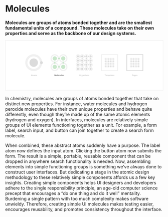 # Molecules

**Molecules are groups of atoms bonded together and are the smallest fundamental units of a compound. These molecules take on their own properties and serve as the backbone of our design systems.**

![](/assets/atomic-design/molecules.png)

In chemistry, molecules are groups of atoms bonded together that take on distinct new properties. For instance, water molecules and hydrogen peroxide molecules have their own unique properties and behave quite differently, even though they’re made up of the same atomic elements \(hydrogen and oxygen\). In interfaces, molecules are relatively simple groups of UI elements functioning together as a unit. For example, a form label, search input, and button can join together to create a search form molecule.

When combined, these abstract atoms suddenly have a purpose. The label atom now defines the input atom. Clicking the button atom now submits the form. The result is a simple, portable, reusable component that can be dropped in anywhere search functionality is needed. Now, assembling elements into simple functioning groups is something we’ve always done to construct user interfaces. But dedicating a stage in the atomic design methodology to these relatively simple components affords us a few key insights. Creating simple components helps UI designers and developers adhere to the single responsibility principle, an age-old computer science precept that encourages a “do one thing and do it well” mentality. Burdening a single pattern with too much complexity makes software unwieldy. Therefore, creating simple UI molecules makes testing easier, encourages reusability, and promotes consistency throughout the interface.

